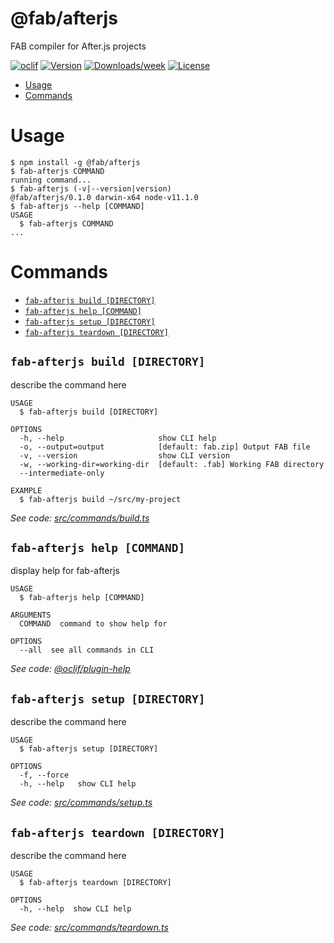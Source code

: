 @fab/afterjs
============

FAB compiler for After.js projects

[![oclif](https://img.shields.io/badge/cli-oclif-brightgreen.svg)](https://oclif.io)
[![Version](https://img.shields.io/npm/v/@fab/afterjs.svg)](https://npmjs.org/package/@fab/afterjs)
[![Downloads/week](https://img.shields.io/npm/dw/@fab/afterjs.svg)](https://npmjs.org/package/@fab/afterjs)
[![License](https://img.shields.io/npm/l/@fab/afterjs.svg)](https://github.com/fab-spec/fab/blob/master/package.json)

<!-- toc -->
* [Usage](#usage)
* [Commands](#commands)
<!-- tocstop -->
# Usage
<!-- usage -->
```sh-session
$ npm install -g @fab/afterjs
$ fab-afterjs COMMAND
running command...
$ fab-afterjs (-v|--version|version)
@fab/afterjs/0.1.0 darwin-x64 node-v11.1.0
$ fab-afterjs --help [COMMAND]
USAGE
  $ fab-afterjs COMMAND
...
```
<!-- usagestop -->
# Commands
<!-- commands -->
* [`fab-afterjs build [DIRECTORY]`](#fab-afterjs-build-directory)
* [`fab-afterjs help [COMMAND]`](#fab-afterjs-help-command)
* [`fab-afterjs setup [DIRECTORY]`](#fab-afterjs-setup-directory)
* [`fab-afterjs teardown [DIRECTORY]`](#fab-afterjs-teardown-directory)

## `fab-afterjs build [DIRECTORY]`

describe the command here

```
USAGE
  $ fab-afterjs build [DIRECTORY]

OPTIONS
  -h, --help                     show CLI help
  -o, --output=output            [default: fab.zip] Output FAB file
  -v, --version                  show CLI version
  -w, --working-dir=working-dir  [default: .fab] Working FAB directory
  --intermediate-only

EXAMPLE
  $ fab-afterjs build ~/src/my-project
```

_See code: [src/commands/build.ts](https://github.com/fab-spec/fab/blob/v0.1.0/src/commands/build.ts)_

## `fab-afterjs help [COMMAND]`

display help for fab-afterjs

```
USAGE
  $ fab-afterjs help [COMMAND]

ARGUMENTS
  COMMAND  command to show help for

OPTIONS
  --all  see all commands in CLI
```

_See code: [@oclif/plugin-help](https://github.com/oclif/plugin-help/blob/v2.1.3/src/commands/help.ts)_

## `fab-afterjs setup [DIRECTORY]`

describe the command here

```
USAGE
  $ fab-afterjs setup [DIRECTORY]

OPTIONS
  -f, --force
  -h, --help   show CLI help
```

_See code: [src/commands/setup.ts](https://github.com/fab-spec/fab/blob/v0.1.0/src/commands/setup.ts)_

## `fab-afterjs teardown [DIRECTORY]`

describe the command here

```
USAGE
  $ fab-afterjs teardown [DIRECTORY]

OPTIONS
  -h, --help  show CLI help
```

_See code: [src/commands/teardown.ts](https://github.com/fab-spec/fab/blob/v0.1.0/src/commands/teardown.ts)_
<!-- commandsstop -->

